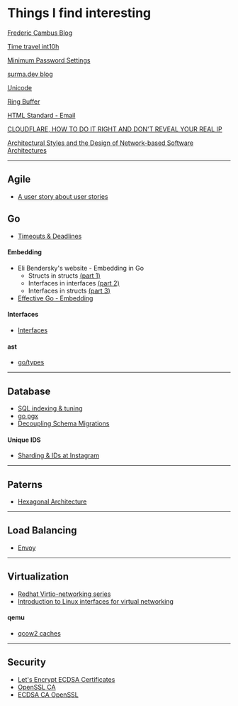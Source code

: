 # Things I find interesting

[Frederic Cambus Blog](https://www.cambus.net/)

[Time travel int10h](https://int10h.org/)

[Minimum Password Settings](https://tobtu.com/minimum-password-settings/)

[surma.dev blog](https://surma.dev/things/)

[Unicode](https://unicode-org.github.io/icu/userguide/icu/unicode.html)  

[Ring Buffer](https://www.embedded.com/incomplete-types-as-abstractions/)

[HTML Standard - Email](https://html.spec.whatwg.org/multipage/input.html#email-state-(type=email))

[CLOUDFLARE, HOW TO DO IT RIGHT AND DON'T REVEAL YOUR REAL IP](https://citadelo.com/en/blog/cloudflare-how-to-do-it-right-and-do-not-reveal-your-real-ip/)

[Architectural Styles and the Design of Network-based Software Architectures](https://ics.uci.edu/~fielding/pubs/dissertation/top.htm)

<hr>

## Agile
 - [A user story about user stories](http://esr.ibiblio.org/?p=8720)
   
## Go
- [Timeouts & Deadlines](https://ieftimov.com/posts/make-resilient-golang-net-http-servers-using-timeouts-deadlines-context-cancellation/)
#### Embedding
 
 - Eli Bendersky's website - Embedding in Go
     - Structs in structs [(part 1)](https://eli.thegreenplace.net/2020/embedding-in-go-part-1-structs-in-structs/)
     - Interfaces in interfaces [(part 2)](https://eli.thegreenplace.net/2020/embedding-in-go-part-2-interfaces-in-interfaces/)
     - Interfaces in structs [(part 3)](https://eli.thegreenplace.net/2020/embedding-in-go-part-3-interfaces-in-structs/)
 - [Effective Go - Embedding](https://go.dev/doc/effective_go#embedding)
   
#### Interfaces
 - [Interfaces](https://npf.io/2014/05/intro-to-go-interfaces/)
#### ast
 - [go/types](https://go.googlesource.com/example/+/HEAD/gotypes)

<hr>

## Database
 - [SQL indexing & tuning](https://use-the-index-luke.com/)
 - [go pgx](https://henvic.dev/posts/go-postgres/)
 - [Decoupling Schema Migrations](https://medium.com/20ms/decoupling-schema-database-migrations-from-code-deployments-6a4b94a271c5)
   
 #### Unique IDS
  - [Sharding & IDs at Instagram](https://instagram-engineering.com/sharding-ids-at-instagram-1cf5a71e5a5c)

<hr>

## Paterns
 - [Hexagonal Architecture](https://netflixtechblog.com/ready-for-changes-with-hexagonal-architecture-b315ec967749)

<hr>

## Load Balancing
 - [Envoy](https://slack.engineering/migrating-millions-of-concurrent-websockets-to-envoy/)

<hr>

## Virtualization
 - [Redhat Virtio-networking series](https://www.redhat.com/en/virtio-networking-series)
 - [Introduction to Linux interfaces for virtual networking](https://developers.redhat.com/blog/2018/10/22/introduction-to-linux-interfaces-for-virtual-networking)

#### qemu
 - [qcow2 caches](https://github.com/qemu/qemu/blob/master/docs/qcow2-cache.txt)

<hr>

## Security
 - [Let's Encrypt ECDSA Certificates](https://letsencrypt.org/2020/09/17/new-root-and-intermediates.html)
 - [OpenSSL CA](https://jamielinux.com/docs/openssl-certificate-authority/index.html)
 - [ECDSA CA OpenSSL](https://www.erianna.com/ecdsa-certificate-authorities-and-certificates-with-openssl/)
